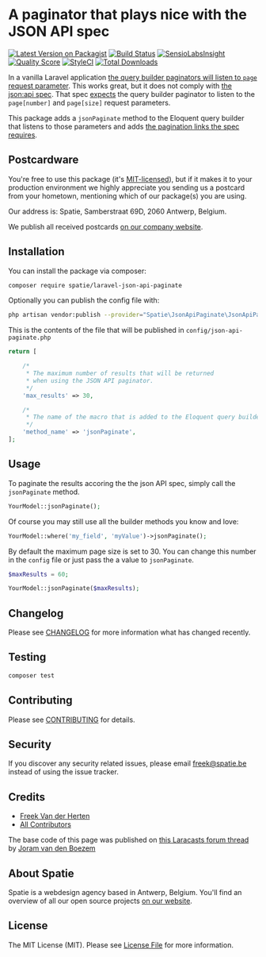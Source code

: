 # A paginator that plays nice with the JSON API spec

[![Latest Version on Packagist](https://img.shields.io/packagist/v/spatie/laravel-json-api-paginate.svg?style=flat-square)](https://packagist.org/packages/spatie/laravel-json-api-paginate)
[![Build Status](https://img.shields.io/travis/spatie/laravel-json-api-paginate/master.svg?style=flat-square)](https://travis-ci.org/spatie/laravel-json-api-paginate)
[![SensioLabsInsight](https://img.shields.io/sensiolabs/i/95aac4a0-55bc-47ad-bc87-b7e35572e330.svg?style=flat-square)](https://insight.sensiolabs.com/projects/95aac4a0-55bc-47ad-bc87-b7e35572e330)
[![Quality Score](https://img.shields.io/scrutinizer/g/spatie/laravel-json-api-paginate.svg?style=flat-square)](https://scrutinizer-ci.com/g/spatie/laravel-json-api-paginate)
[![StyleCI](https://styleci.io/repos/94352951/shield?branch=master)](https://styleci.io/repos/94352951)
[![Total Downloads](https://img.shields.io/packagist/dt/spatie/laravel-json-api-paginate.svg?style=flat-square)](https://packagist.org/packages/spatie/laravel-json-api-paginate)

In a vanilla Laravel application [the query builder paginators will listen to `page` request parameter](https://laravel.com/docs/5.4/pagination#paginating-query-builder-results). This works great, but it does not comply with [the json:api spec](http://jsonapi.org/). That spec [expects](http://jsonapi.org/examples/#pagination) the query builder paginator to listen to the `page[number]` and `page[size]` request parameters. 

This package adds a `jsonPaginate` method to the Eloquent query builder that listens to those parameters and adds [the pagination links the spec requires](http://jsonapi.org/format/#fetching-pagination).

## Postcardware

You're free to use this package (it's [MIT-licensed](LICENSE.md)), but if it makes it to your production environment we highly appreciate you sending us a postcard from your hometown, mentioning which of our package(s) you are using.

Our address is: Spatie, Samberstraat 69D, 2060 Antwerp, Belgium.

We publish all received postcards [on our company website](https://spatie.be/en/opensource/postcards).

## Installation

You can install the package via composer:

```bash
composer require spatie/laravel-json-api-paginate
```

Optionally you can publish the config file with:

```bash
php artisan vendor:publish --provider="Spatie\JsonApiPaginate\JsonApiPaginateServiceProvider" --tag="config"
```

This is the contents of the file that will be published in `config/json-api-paginate.php`

```php
return [

    /*
     * The maximum number of results that will be returned
     * when using the JSON API paginator.
     */
    'max_results' => 30,

    /*
     * The name of the macro that is added to the Eloquent query builder.
     */
    'method_name' => 'jsonPaginate',
];
```

## Usage

To paginate the results accoring the the json API spec, simply call the `jsonPaginate` method.

```php
YourModel::jsonPaginate();
```

Of course you may still use all the builder methods you know and love:

```php
YourModel::where('my_field', 'myValue')->jsonPaginate();
```

By default the maximum page size is set to 30. You can change this number in the `config` file or just pass the a value to  `jsonPaginate`.

```php
$maxResults = 60;

YourModel::jsonPaginate($maxResults);
```

## Changelog

Please see [CHANGELOG](CHANGELOG.md) for more information what has changed recently.

## Testing

```bash
composer test
```

## Contributing

Please see [CONTRIBUTING](CONTRIBUTING.md) for details.

## Security

If you discover any security related issues, please email freek@spatie.be instead of using the issue tracker.

## Credits

- [Freek Van der Herten](https://github.com/freekmurze)
- [All Contributors](../../contributors)

The base code of this page was published on [this Laracasts forum thread](https://laracasts.com/discuss/channels/laravel/pagination-using-json-api-strategy?page=1#reply-346619) by [Joram van den Boezem](https://twitter.com/@hongaar)

## About Spatie

Spatie is a webdesign agency based in Antwerp, Belgium. You'll find an overview of all our open source projects [on our website](https://spatie.be/opensource).

## License

The MIT License (MIT). Please see [License File](LICENSE.md) for more information.
